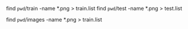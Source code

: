 
find `pwd`/train -name \*.png > train.list
find `pwd`/test -name \*.png > test.list


find `pwd`/images -name \*.png > train.list
